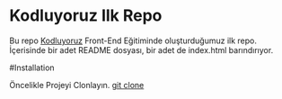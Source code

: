 # Kodluyoruz Ilk Repo
Bu repo [Kodluyoruz](https://www.kodluyoruz.org/) Front-End Eğitiminde oluşturduğumuz ilk repo. İçerisinde bir adet README dosyası, bir adet de index.html barındırıyor.




#Installation

Öncelikle Projeyi Clonlayın.
[git clone](https://github.com/alp32/kodluyoruzilkrepo.git)
